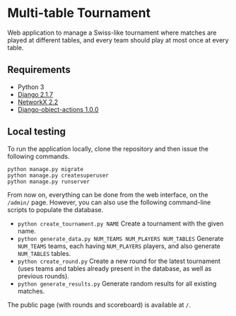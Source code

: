 # Multi-table Tournament
Web application to manage a Swiss-like tournament where matches are played at different tables, and every team should play at most once at every table.


## Requirements

* Python 3
* [Django 2.1.7](https://docs.djangoproject.com/en/2.1/)
* [NetworkX 2.2](https://networkx.github.io)
* [Django-object-actions 1.0.0](https://github.com/crccheck/django-object-actions)


## Local testing

To run the application locally, clone the repository and then issue the following commands.

```
python manage.py migrate
python manage.py createsuperuser
python manage.py runserver
```

From now on, everything can be done from the web interface, on the `/admin/` page.
However, you can also use the following command-line scripts to populate the database.

- `python create_tournament.py NAME` Create a tournament with the given name.
- `python generate_data.py NUM_TEAMS NUM_PLAYERS NUM_TABLES` Generate `NUM_TEAMS` teams, each having `NUM_PLAYERS` players, and also generate `NUM_TABLES` tables.
- `python create_round.py` Create a new round for the latest tournament (uses teams and tables already present in the database, as well as previous rounds).
- `python generate_results.py` Generate random results for all existing matches.

The public page (with rounds and scoreboard) is available at `/`.
